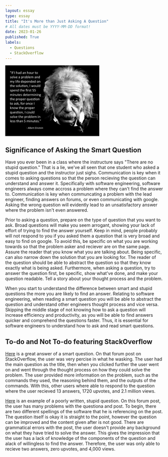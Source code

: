 ```yaml
---
layout: essay
type: essay
title: "It's More than Just Asking A Question"
# All dates must be YYYY-MM-DD format!
date: 2023-01-26
published: True
labels:
  - Questions
  - StackOverflow
---
```


<img width="300px" class="rounded float-start pe-4" src="../img/einstein.jpeg">

## Significance of Asking the Smart Question
Have you ever been in a class where the instructure says "There are no stupid question." That is a lie, we've all seen that one student who asked a stupid question and the instructor just sighs. Communication is key when it comes to asking questions so that the person recieving the question can understand and answer it. Specifically with software engineering, software engineers always come accross a problem where they can't find the answer to. Communication is key when communcating a problem with the lead engineer, finding answers on forums, or even communicating with google. Asking the wrong question will evidently lead to an unsatisfactory answer where the problem isn't even answered. 

Prior to asking a question, prepare on the type of question that you want to ask. Broad questions will make you seem arrogant, showing your lack of effort of trying to find the answer yourself. Keep in mind, people probably will not respond to you if you asked them a question that is very broad and easy to find on google. To avoid this, be specific on what you are working towards so that the problem asker and reciever are on the same page. Assure the reader that you know what you are talking about. Being specific, can also narrow down the solution that you are looking for. The reader of the question should be able to abstract the question so that they know exactly what is being asked. Furthermore, when asking a question, try to answer the question first, be specific, show what've done, and make your question readable. Tell a story about your thought process and the problem.

When you start to understand the difference between smart and stupid questions the more you are likely to find an answer. Relating to software engineering, when reading a smart question you will be able to abstract the question and understand other engineers thought process and vice versa. Skipping the middle stage of not knowing how to ask a question will increase efficiency and productivity, as you will be able to find answers quicker and comprehend the questions faster. Thus, it is essential for software engineers to understand how to ask and read smart questions. 

## To-do and Not To-do featuring StackOverflow
[Here](https://stackoverflow.com/questions/5509543/how-do-i-properly-force-a-git-push) is a great answer of a smart question. On that forum post on StackOverflow, the user was very percise in what he wasking. The user had the main question as the title, then when you clicked further the user went on and went through the thought process on how they could solve the problem. The user provided more information on the problem, such as the commands they used, the reasoning behind them, and the outputs of the commands. With this, other users where able to respond to the question where the user recieved 13 answers, 1720 upvotes, and 2.1 million views. 
 
[Here](https://stackoverflow.com/questions/39287901/how-to-show-my-own-robot-model-in-ruiz/42213718#42213718) is an example of a poorly written, stupid question. On this forum post, the user has many problems with the questiona and post. To begin, there are two different spellings of the software that he is referencing on the post. The question itself is okay it is straight to the point, however the question can be improved and the content given after is not good. There are grammatical errors with the post, the user doesn't provide any background on what they have tried to solve the answer. This gives the impression that the user has a lack of knowledge of the components of the question and alack of willingless to find the answer. Therefore, the user was only able to recieve two answers, zero upvotes, and 4,000 views.
